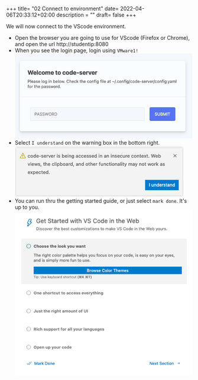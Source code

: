 +++
title= "02 Connect to environment"
date= 2022-04-06T20:33:12+02:00
description = ""
draft= false
+++

We will now connect to the VScode environment.

- Open the browser you are going to use for VScode (Firefox or Chrome), and open the url http://studentip:8080
- When you see the login page, login using `VMware1!`
![login](images/vscode.png)
- Select `I understand` on the warning box in the bottom right.
![warning](./images/warning.png)
- You can run thru the getting started guide, or just select `mark done`. It's up to you.
![getting_started](./images/getting_started.png)